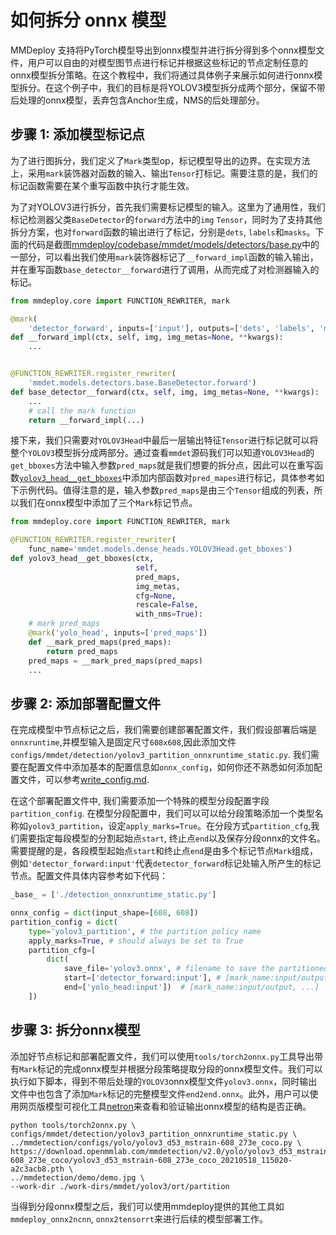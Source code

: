 # 如何拆分 onnx 模型

MMDeploy 支持将PyTorch模型导出到onnx模型并进行拆分得到多个onnx模型文件，用户可以自由的对模型图节点进行标记并根据这些标记的节点定制任意的onnx模型拆分策略。在这个教程中，我们将通过具体例子来展示如何进行onnx模型拆分。在这个例子中，我们的目标是将YOLOV3模型拆分成两个部分，保留不带后处理的onnx模型，丢弃包含Anchor生成，NMS的后处理部分。

## 步骤 1: 添加模型标记点

为了进行图拆分，我们定义了`Mark`类型op，标记模型导出的边界。在实现方法上，采用`mark`装饰器对函数的输入、输出`Tensor`打标记。需要注意的是，我们的标记函数需要在某个重写函数中执行才能生效。

为了对YOLOV3进行拆分，首先我们需要标记模型的输入。这里为了通用性，我们标记检测器父类`BaseDetector`的`forward`方法中的`img` `Tensor`，同时为了支持其他拆分方案，也对`forward`函数的输出进行了标记，分别是`dets`, `labels`和`masks`。下面的代码是截图[mmdeploy/codebase/mmdet/models/detectors/base.py](https://github.com/open-mmlab/mmdeploy/blob/86a50e343a3a45d7bc2ba3256100accc4973e71d/mmdeploy/codebase/mmdet/models/detectors/base.py)中的一部分，可以看出我们使用`mark`装饰器标记了`__forward_impl`函数的输入输出，并在重写函数`base_detector__forward`进行了调用，从而完成了对检测器输入的标记。

```python
from mmdeploy.core import FUNCTION_REWRITER, mark

@mark(
    'detector_forward', inputs=['input'], outputs=['dets', 'labels', 'masks'])
def __forward_impl(ctx, self, img, img_metas=None, **kwargs):
    ...


@FUNCTION_REWRITER.register_rewriter(
    'mmdet.models.detectors.base.BaseDetector.forward')
def base_detector__forward(ctx, self, img, img_metas=None, **kwargs):
    ...
    # call the mark function
    return __forward_impl(...)
```

接下来，我们只需要对`YOLOV3Head`中最后一层输出特征`Tensor`进行标记就可以将整个`YOLOV3`模型拆分成两部分。通过查看`mmdet`源码我们可以知道`YOLOV3Head`的`get_bboxes`方法中输入参数`pred_maps`就是我们想要的拆分点，因此可以在重写函数[`yolov3_head__get_bboxes`](https://github.com/open-mmlab/mmdeploy/blob/86a50e343a3a45d7bc2ba3256100accc4973e71d/mmdeploy/codebase/mmdet/models/dense_heads/yolo_head.py#L14)中添加内部函数对`pred_mapes`进行标记，具体参考如下示例代码。值得注意的是，输入参数`pred_maps`是由三个`Tensor`组成的列表，所以我们在onnx模型中添加了三个`Mark`标记节点。

```python
from mmdeploy.core import FUNCTION_REWRITER, mark

@FUNCTION_REWRITER.register_rewriter(
    func_name='mmdet.models.dense_heads.YOLOV3Head.get_bboxes')
def yolov3_head__get_bboxes(ctx,
                            self,
                            pred_maps,
                            img_metas,
                            cfg=None,
                            rescale=False,
                            with_nms=True):
    # mark pred_maps
    @mark('yolo_head', inputs=['pred_maps'])
    def __mark_pred_maps(pred_maps):
        return pred_maps
    pred_maps = __mark_pred_maps(pred_maps)
    ...
```

## 步骤 2: 添加部署配置文件

在完成模型中节点标记之后，我们需要创建部署配置文件，我们假设部署后端是`onnxruntime`,并模型输入是固定尺寸`608x608`,因此添加文件`configs/mmdet/detection/yolov3_partition_onnxruntime_static.py`. 我们需要在配置文件中添加基本的配置信息如`onnx_config`，如何你还不熟悉如何添加配置文件，可以参考[write_config.md](../02-how-to-run/write_config.md).

在这个部署配置文件中, 我们需要添加一个特殊的模型分段配置字段`partition_config`. 在模型分段配置中，我们可以可以给分段策略添加一个类型名称如`yolov3_partition`，设定`apply_marks=True`。在分段方式`partition_cfg`,我们需要指定每段模型的分割起始点`start`, 终止点`end`以及保存分段onnx的文件名。需要提醒的是，各段模型起始点`start`和终止点`end`是由多个标记节点`Mark`组成，例如`'detector_forward:input'`代表`detector_forward`标记处输入所产生的标记节点。配置文件具体内容参考如下代码：

```python
_base_ = ['./detection_onnxruntime_static.py']

onnx_config = dict(input_shape=[608, 608])
partition_config = dict(
    type='yolov3_partition', # the partition policy name
    apply_marks=True, # should always be set to True
    partition_cfg=[
        dict(
            save_file='yolov3.onnx', # filename to save the partitioned onnx model
            start=['detector_forward:input'], # [mark_name:input/output, ...]
            end=['yolo_head:input'])  # [mark_name:input/output, ...]
    ])

```

## 步骤 3: 拆分onnx模型

添加好节点标记和部署配置文件，我们可以使用`tools/torch2onnx.py`工具导出带有`Mark`标记的完成onnx模型并根据分段策略提取分段的onnx模型文件。我们可以执行如下脚本，得到不带后处理的`YOLOV3`onnx模型文件`yolov3.onnx`，同时输出文件中也包含了添加`Mark`标记的完整模型文件`end2end.onnx`。此外，用户可以使用网页版模型可视化工具[netron](https://netron.app/)来查看和验证输出onnx模型的结构是否正确。

```shell
python tools/torch2onnx.py \
configs/mmdet/detection/yolov3_partition_onnxruntime_static.py \
../mmdetection/configs/yolo/yolov3_d53_mstrain-608_273e_coco.py \
https://download.openmmlab.com/mmdetection/v2.0/yolo/yolov3_d53_mstrain-608_273e_coco/yolov3_d53_mstrain-608_273e_coco_20210518_115020-a2c3acb8.pth \
../mmdetection/demo/demo.jpg \
--work-dir ./work-dirs/mmdet/yolov3/ort/partition
```

当得到分段onnx模型之后，我们可以使用mmdeploy提供的其他工具如`mmdeploy_onnx2ncnn`, `onnx2tensorrt`来进行后续的模型部署工作。
